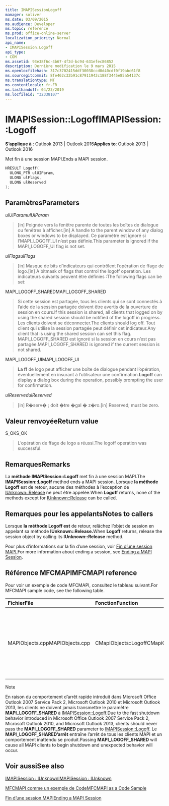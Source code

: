 ```yaml
---
title: IMAPISessionLogoff
manager: soliver
ms.date: 03/09/2015
ms.audience: Developer
ms.topic: reference
ms.prod: office-online-server
localization_priority: Normal
api_name:
- IMAPISession.Logoff
api_type:
- COM
ms.assetid: 93e38f6c-4b67-4f2d-bc94-631efec86852
description: Dernière modification le 9 mars 2015
ms.openlocfilehash: 317c3702415ddf30038ccd0d40cdf0f19abc61f8
ms.sourcegitcommit: 8fe462c32b91c87911942c188f3445e85a54137c
ms.translationtype: MT
ms.contentlocale: fr-FR
ms.lasthandoff: 04/23/2019
ms.locfileid: "32338107"
---
```

# <a name="imapisessionlogoff"></a><span data-ttu-id="b4013-103">IMAPISession::Logoff</span><span class="sxs-lookup"><span data-stu-id="b4013-103">IMAPISession::Logoff</span></span>

  
  
<span data-ttu-id="b4013-104">**S’applique à** : Outlook 2013 | Outlook 2016</span><span class="sxs-lookup"><span data-stu-id="b4013-104">**Applies to**: Outlook 2013 | Outlook 2016</span></span> 
  
<span data-ttu-id="b4013-105">Met fin à une session MAPI.</span><span class="sxs-lookup"><span data-stu-id="b4013-105">Ends a MAPI session.</span></span>
  
```cpp
HRESULT Logoff(
  ULONG_PTR ulUIParam,
  ULONG ulFlags,
  ULONG ulReserved
);
```

## <a name="parameters"></a><span data-ttu-id="b4013-106">Paramètres</span><span class="sxs-lookup"><span data-stu-id="b4013-106">Parameters</span></span>

 <span data-ttu-id="b4013-107">_ulUIParam_</span><span class="sxs-lookup"><span data-stu-id="b4013-107">_ulUIParam_</span></span>
  
> <span data-ttu-id="b4013-108">[in] Poignée vers la fenêtre parente de toutes les boîtes de dialogue ou fenêtres à afficher.</span><span class="sxs-lookup"><span data-stu-id="b4013-108">[in] A handle to the parent window of any dialog boxes or windows to be displayed.</span></span> <span data-ttu-id="b4013-109">Ce paramètre est ignoré si l’MAPI_LOGOFF_UI n’est pas définie.</span><span class="sxs-lookup"><span data-stu-id="b4013-109">This parameter is ignored if the MAPI_LOGOFF_UI flag is not set.</span></span>
    
 <span data-ttu-id="b4013-110">_ulFlags_</span><span class="sxs-lookup"><span data-stu-id="b4013-110">_ulFlags_</span></span>
  
> <span data-ttu-id="b4013-111">[in] Masque de bits d’indicateurs qui contrôlent l’opération de ffage de logo.</span><span class="sxs-lookup"><span data-stu-id="b4013-111">[in] A bitmask of flags that control the logoff operation.</span></span> <span data-ttu-id="b4013-112">Les indicateurs suivants peuvent être définies :</span><span class="sxs-lookup"><span data-stu-id="b4013-112">The following flags can be set:</span></span>
    
<span data-ttu-id="b4013-113">MAPI_LOGOFF_SHARED</span><span class="sxs-lookup"><span data-stu-id="b4013-113">MAPI_LOGOFF_SHARED</span></span> 
  
> <span data-ttu-id="b4013-114">Si cette session est partagée, tous les clients qui se sont connectés à l’aide de la session partagée doivent être avertis de la ouverture de session en cours.</span><span class="sxs-lookup"><span data-stu-id="b4013-114">If this session is shared, all clients that logged on by using the shared session should be notified of the logoff in progress.</span></span> <span data-ttu-id="b4013-115">Les clients doivent se déconnecter.</span><span class="sxs-lookup"><span data-stu-id="b4013-115">The clients should log off.</span></span> <span data-ttu-id="b4013-116">Tout client qui utilise la session partagée peut définir cet indicateur.</span><span class="sxs-lookup"><span data-stu-id="b4013-116">Any client that is using the shared session can set this flag.</span></span> <span data-ttu-id="b4013-117">MAPI_LOGOFF_SHARED est ignoré si la session en cours n’est pas partagée.</span><span class="sxs-lookup"><span data-stu-id="b4013-117">MAPI_LOGOFF_SHARED is ignored if the current session is not shared.</span></span>
    
<span data-ttu-id="b4013-118">MAPI_LOGOFF_UI</span><span class="sxs-lookup"><span data-stu-id="b4013-118">MAPI_LOGOFF_UI</span></span> 
  
> <span data-ttu-id="b4013-119">**La ff** de logo peut afficher une boîte de dialogue pendant l’opération, éventuellement en insurant à l’utilisateur une confirmation.</span><span class="sxs-lookup"><span data-stu-id="b4013-119">**Logoff** can display a dialog box during the operation, possibly prompting the user for confirmation.</span></span> 
    
 <span data-ttu-id="b4013-120">_ulReserved_</span><span class="sxs-lookup"><span data-stu-id="b4013-120">_ulReserved_</span></span>
  
> <span data-ttu-id="b4013-121">[in] R�serv� ; doit �tre �gal � z�ro.</span><span class="sxs-lookup"><span data-stu-id="b4013-121">[in] Reserved; must be zero.</span></span>
    
## <a name="return-value"></a><span data-ttu-id="b4013-122">Valeur renvoyée</span><span class="sxs-lookup"><span data-stu-id="b4013-122">Return value</span></span>

<span data-ttu-id="b4013-123">S_OK</span><span class="sxs-lookup"><span data-stu-id="b4013-123">S_OK</span></span> 
  
> <span data-ttu-id="b4013-124">L’opération de ffage de logo a réussi.</span><span class="sxs-lookup"><span data-stu-id="b4013-124">The logoff operation was successful.</span></span>
    
## <a name="remarks"></a><span data-ttu-id="b4013-125">Remarques</span><span class="sxs-lookup"><span data-stu-id="b4013-125">Remarks</span></span>

<span data-ttu-id="b4013-126">La **méthode IMAPISession::Logoff** met fin à une session MAPI.</span><span class="sxs-lookup"><span data-stu-id="b4013-126">The **IMAPISession::Logoff** method ends a MAPI session.</span></span> <span data-ttu-id="b4013-127">Lorsque **la méthode Logoff** est de retour, aucune des méthodes à l’exception de [IUnknown::Release](https://msdn.microsoft.com/library/ms682317%28v=VS.85%29.aspx) ne peut être appelée.</span><span class="sxs-lookup"><span data-stu-id="b4013-127">When **Logoff** returns, none of the methods except for [IUnknown::Release](https://msdn.microsoft.com/library/ms682317%28v=VS.85%29.aspx) can be called.</span></span> 
  
## <a name="notes-to-callers"></a><span data-ttu-id="b4013-128">Remarques pour les appelants</span><span class="sxs-lookup"><span data-stu-id="b4013-128">Notes to callers</span></span>

<span data-ttu-id="b4013-129">Lorsque **la méthode Logoff est** de retour, relâchez l’objet de session en appelant sa méthode **IUnknown::Release.**</span><span class="sxs-lookup"><span data-stu-id="b4013-129">When **Logoff** returns, release the session object by calling its **IUnknown::Release** method.</span></span> 
  
<span data-ttu-id="b4013-130">Pour plus d’informations sur la fin d’une session, voir [Fin d’une session MAPI.](ending-a-mapi-session.md)</span><span class="sxs-lookup"><span data-stu-id="b4013-130">For more information about ending a session, see [Ending a MAPI Session](ending-a-mapi-session.md).</span></span>
  
## <a name="mfcmapi-reference"></a><span data-ttu-id="b4013-131">Référence MFCMAPI</span><span class="sxs-lookup"><span data-stu-id="b4013-131">MFCMAPI reference</span></span>

<span data-ttu-id="b4013-132">Pour voir un exemple de code MFCMAPI, consultez le tableau suivant.</span><span class="sxs-lookup"><span data-stu-id="b4013-132">For MFCMAPI sample code, see the following table.</span></span>
  
|<span data-ttu-id="b4013-133">**Fichier**</span><span class="sxs-lookup"><span data-stu-id="b4013-133">**File**</span></span>|<span data-ttu-id="b4013-134">**Fonction**</span><span class="sxs-lookup"><span data-stu-id="b4013-134">**Function**</span></span>|<span data-ttu-id="b4013-135">**Commentaire**</span><span class="sxs-lookup"><span data-stu-id="b4013-135">**Comment**</span></span>|
|:-----|:-----|:-----|
|<span data-ttu-id="b4013-136">MAPIObjects.cpp</span><span class="sxs-lookup"><span data-stu-id="b4013-136">MAPIObjects.cpp</span></span>  <br/> |<span data-ttu-id="b4013-137">CMapiObjects::Logoff</span><span class="sxs-lookup"><span data-stu-id="b4013-137">CMapiObjects::Logoff</span></span>  <br/> |<span data-ttu-id="b4013-138">MFCMAPI utilise la méthode **IMAPISession::Logoff** pour se déconnecter de la session avant de la libérer.</span><span class="sxs-lookup"><span data-stu-id="b4013-138">MFCMAPI uses the **IMAPISession::Logoff** method to log off from the session before releasing it.</span></span>  <br/> |
   
> [!NOTE]
> <span data-ttu-id="b4013-139">En raison du comportement d’arrêt rapide introduit dans Microsoft Office Outlook 2007 Service Pack 2, Microsoft Outlook 2010 et Microsoft Outlook 2013, les clients ne doivent jamais transmettre le paramètre **MAPI_LOGOFF_SHARED** à [IMAPISession::Logoff](imapisession-logoff.md).</span><span class="sxs-lookup"><span data-stu-id="b4013-139">Due to the fast shutdown behavior introduced in Microsoft Office Outlook 2007 Service Pack 2, Microsoft Outlook 2010, and Microsoft Outlook 2013, clients should never pass the **MAPI_LOGOFF_SHARED** parameter to [IMAPISession::Logoff](imapisession-logoff.md).</span></span> <span data-ttu-id="b4013-140">Le **MAPI_LOGOFF_SHARED’arrêt** entraîne l’arrêt de tous les clients MAPI et un comportement inattendu se produit.</span><span class="sxs-lookup"><span data-stu-id="b4013-140">Passing **MAPI_LOGOFF_SHARED** will cause all MAPI clients to begin shutdown and unexpected behavior will occur.</span></span> 
  
## <a name="see-also"></a><span data-ttu-id="b4013-141">Voir aussi</span><span class="sxs-lookup"><span data-stu-id="b4013-141">See also</span></span>



[<span data-ttu-id="b4013-142">IMAPISession : IUnknown</span><span class="sxs-lookup"><span data-stu-id="b4013-142">IMAPISession : IUnknown</span></span>](imapisessioniunknown.md)


[<span data-ttu-id="b4013-143">MFCMAPI comme un exemple de Code</span><span class="sxs-lookup"><span data-stu-id="b4013-143">MFCMAPI as a Code Sample</span></span>](mfcmapi-as-a-code-sample.md)
  
[<span data-ttu-id="b4013-144">Fin d’une session MAPI</span><span class="sxs-lookup"><span data-stu-id="b4013-144">Ending a MAPI Session</span></span>](ending-a-mapi-session.md)


